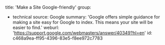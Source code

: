 title: 'Make a Site Google-friendly'
group:
  - technical
source: Google
summary: 'Google offers simple guidance for making a site easy for Google to index. This means your site will be easier to find.'
weburl: 'https://support.google.com/webmasters/answer/40349?hl=en'
id: c468a9ea-ff95-4396-83e5-f8ee972c7783
